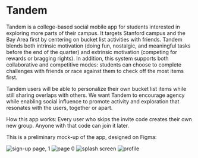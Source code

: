 # Tandem
Tandem is a college-based social mobile app for students interested in exploring more parts of their campus. It targets Stanford campus and the Bay Area first by centering on bucket list activities with friends. Tandem blends both intrinsic motivation (doing fun, nostalgic, and meaningful tasks before the end of the quarter) and extrinsic motivation (competing for rewards or bragging rights). In addition, this system supports both collaborative and competitive modes: students can choose to complete challenges with friends or race against them to check off the most items first.

Tandem users will be able to personalize their own bucket list items while still sharing overlaps with others. We want Tandem to encourage agency while enabling social influence to promote activity and exploration that resonates with the users, together or apart.

How this app works: 
Every user who skips the invite code creates their own new group.
Anyone with that code can join it later.


This is a preliminary mock-up of the app, designed on Figma:

![sign-up page, 1](https://github.com/user-attachments/assets/695e06b9-ba14-4ffe-a059-a179a6019984)
![page 0](https://github.com/user-attachments/assets/de706875-d5dd-4d88-98a7-fa5466f1cd2e)
![splash screen](https://github.com/user-attachments/assets/d0a35c5e-c1b9-44b6-a057-1e52f2fc1ef1)
![profile](https://github.com/user-attachments/assets/3a06504e-f29d-4d68-9a96-bd53c61b772a)


